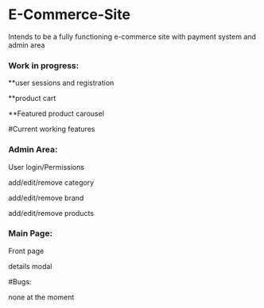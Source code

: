 # E-Commerce-Site
Intends to be a fully functioning e-commerce site with payment system and admin area

<h3><b>Work in progress:</b></h3>

**user sessions and registration

**product cart

**Featured product carousel

#Current working features
<b><h3>Admin Area:</h3></b>

User login/Permissions

add/edit/remove category

add/edit/remove brand

add/edit/remove products

<b><h3>Main Page:</h3></b>

Front page

details modal

#Bugs:

none at the moment

